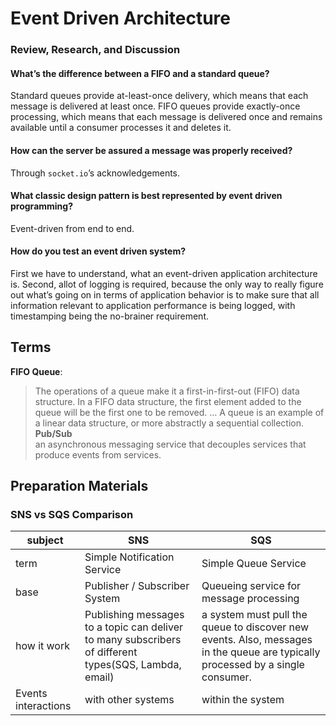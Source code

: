 # Event Driven Architecture  
### Review, Research, and Discussion  
#### What’s the difference between a FIFO and a standard queue?   
Standard queues provide at-least-once delivery, which means that each message is delivered at least once. FIFO queues provide exactly-once processing, which means that each message is delivered once and remains available until a consumer processes it and deletes it.  

#### How can the server be assured a message was properly received?  
Through  `socket.io`’s acknowledgements.  

#### What classic design pattern is best represented by event driven programming?  
Event-driven from end to end.  

#### How do you test an event driven system?  
First we have to understand, what an event-driven application architecture is. Second, allot of logging is required, because the only way to really figure out what’s going on in terms of application behavior is to make sure that all information relevant to application performance is being logged, with timestamping being the no-brainer requirement.  

## Terms  
**FIFO Queue**:  
  > The operations of a queue make it a first-in-first-out (FIFO) data structure. In a FIFO data structure, the first element added to the queue will be the first one to be removed. … A queue is an example of a linear data structure, or more abstractly a sequential collection.  
**Pub/Sub**  
  > an asynchronous messaging service that decouples services that produce events from services.  

## Preparation Materials  
### SNS vs SQS Comparison  
subject | SNS | SQS
---- | ---- | ----  
term | Simple Notification Service | Simple Queue Service  
base | Publisher / Subscriber System | Queueing service for message processing  
how it work | Publishing messages to a topic can deliver to many subscribers of different types(SQS, Lambda, email) | a system must pull the queue to discover new events. Also, messages in the queue are typically processed by a single consumer.  
Events interactions | with other systems | within the system  
  
